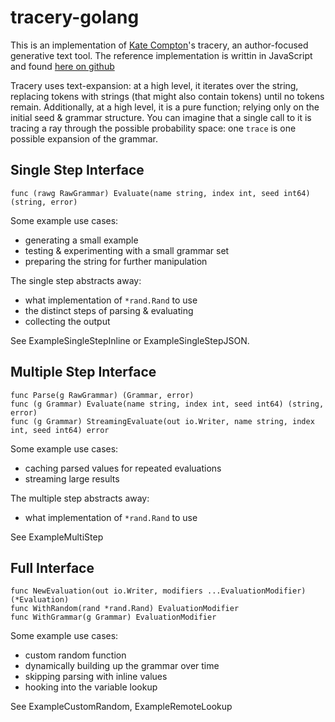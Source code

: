 # tracery-golang

This is an implementation of [Kate Compton](https://link.springer.com/chapter/10.1007/978-3-319-27036-4_14)'s tracery, an author-focused generative text tool. The reference implementation is writtin in JavaScript and found [here on github](https://github.com/galaxykate/tracery)

Tracery uses text-expansion: at a high level, it iterates over the string, replacing tokens with strings (that might also contain tokens) until no tokens remain. Additionally, at a high level, it is a pure function; relying only on the initial seed & grammar structure. You can imagine that a single call to it is tracing a ray through the possible probability space: one `trace` is one possible expansion of the grammar.

## Single Step Interface

```golang
func (rawg RawGrammar) Evaluate(name string, index int, seed int64) (string, error)
```

Some example use cases:
- generating a small example
- testing & experimenting with a small grammar set
- preparing the string for further manipulation

The single step abstracts away:
- what implementation of `*rand.Rand` to use
- the distinct steps of parsing & evaluating
- collecting the output

See ExampleSingleStepInline or ExampleSingleStepJSON.

## Multiple Step Interface

```golang
func Parse(g RawGrammar) (Grammar, error)
func (g Grammar) Evaluate(name string, index int, seed int64) (string, error)
func (g Grammar) StreamingEvaluate(out io.Writer, name string, index int, seed int64) error
```

Some example use cases:
- caching parsed values for repeated evaluations
- streaming large results

The multiple step abstracts away:
- what implementation of `*rand.Rand` to use

See ExampleMultiStep

## Full Interface

```golang
func NewEvaluation(out io.Writer, modifiers ...EvaluationModifier) (*Evaluation)
func WithRandom(rand *rand.Rand) EvaluationModifier
func WithGrammar(g Grammar) EvaluationModifier
```

Some example use cases:
- custom random function
- dynamically building up the grammar over time
- skipping parsing with inline values
- hooking into the variable lookup

See ExampleCustomRandom, ExampleRemoteLookup